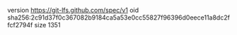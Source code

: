 version https://git-lfs.github.com/spec/v1
oid sha256:2c91d37f0c367082b9184ca5a53e0cc55827f96396d0eece11a8dc2ffcf2794f
size 1351
